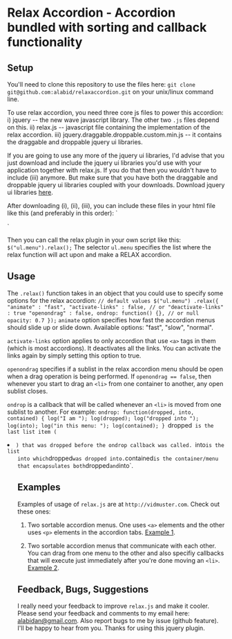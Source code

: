 Relax Accordion -  Accordion bundled with sorting and callback functionality
============================================================================

Setup
-----

You'll need to clone this repository to use the files here:
`git clone git@github.com:alabid/relaxaccordion.git` 
on your unix/linux command line.

To use relax accordion, you need three core js files to power this 
accordion:
i) jquery -- the new wave javascript library.
The other two `.js` files depend on this.
ii) relax.js -- javascript file containing the implementation of the relax
               accordion.
iii) jquery.draggable.droppable.custom.min.js -- it contains the draggable
and droppable jquery ui libraries.

If you are going to use any more of the jquery ui libraries, I'd advise
that you just download and include the jquery ui libraries you'd use
with your application together with relax.js. If you do that then you 
wouldn't have to include (iii) anymore. But make sure that you have both
the draggable and droppable jquery ui libraries coupled with your downloads.
Download jquery ui libraries [here](http://www.jqueryui.com/download).

After downloading (i), (ii), (iii), you can include these files in your
html file like this (and preferably in this order):
`<script type="text/javascript" src="jquery.js"></script>
<script type="text/javascript" src="jquery.
<script type="text/javascript" src="relax.js"></script>
<script type="text/javascript" src="jquery.draggable.droppable.custom.min.js"
></script>
<script type="text/javascript" src="myscript.js"></script>`
Then you can call the relax plugin in your own script like this:
`$("ul.menu").relax();`
The selector `ul.menu` specifies the list where the relax function will
act upon and make a RELAX accordion.

Usage
------

The `.relax()` function takes in an object that you could use to specify
some options for the relax accordion:
`
// default values
$("ul.menu") .relax({
"animate" : "fast",
"activate-links" : false, // or "deactivate-links" : true
"openondrag" : false,
ondrop: function() {}, // or null
opacity: 0.7
});
`
`animate` option specifies how fast the accordion menus should slide up
or slide down.
Available options: "fast", "slow", "normal".

`activate-links` option applies to only accordion that use `<a>` tags in
them (which is most accordions). It deactivates all the links. You can
activate the links again by simply setting this option to true.

`openondrag` specifies if a sublist in the relax accordion menu should
be open when a drag operation is being performed. If `openondrag == false`,
then whenever you start to drag an `<li>` from one container to another,
 any open sublist closes.

`ondrop` is a callback that will be called whenever an `<li>` is moved
from one sublist to another.
For example:
`ondrop: function(dropped, into, contained) {
                log("I am ");
                log(dropped);
                log("dropped into ");
                log(into);
                log("in this menu: ");
                log(contained);
}
`dropped` is the last list item (`<li>`) that was dropped before the
ondrop callback was called.
`into` is the list `<ul>` into which `dropped` was dropped into.
`contained` is the container/menu that encapsulates both `dropped` and
`into`.

Examples
--------
Examples of usage of `relax.js` are at `http://vidmuster.com`. Check out 
these ones:
1. Two sortable accordion menus. One uses `<a>` elements and the other
   uses `<p>` elements in the accordion tabs.
   [Example 1](http://vidmuster.com/tests/relax1.html).
   
2. Two sortable accordion menus that communicate with each other. You can 
   drag from one menu to the other and also specifiy callbacks that will
   execute just immediately after you're done moving an `<li>`.
   [Example 2](http://vidmuster.com/tests/relax2.html).

Feedback, Bugs, Suggestions
---------------------------
I really need your feedback to improve `relax.js` and make it cooler.
Please send your feedback and comments to my email here:
[alabidan@gmail.com](mailto:alabidan@gmail.com).
Also report bugs to me by issue (github feature). I'll be happy to hear
from you. Thanks for using this jquery plugin.



